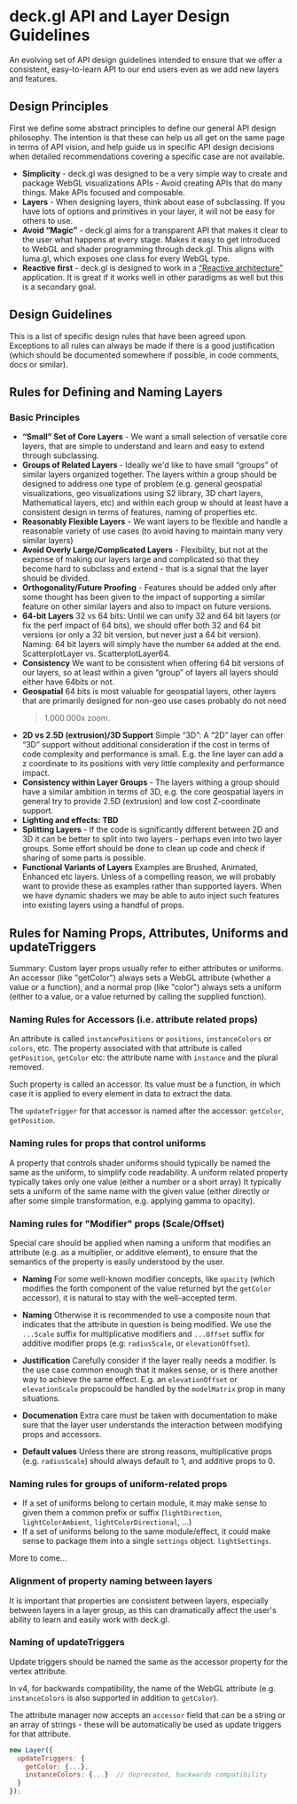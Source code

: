 # deck.gl API and Layer Design Guidelines

An evolving set of API design guidelines intended to ensure that we offer
a consistent, easy-to-learn API to our end users even as we add new layers and
features.

## Design Principles
First we define some abstract principles to define our general API design
philosophy. The intention is that these can help us all get on the same page
in terms of API vision, and help guide us in specific API design decisions
when detailed recommendations covering a specific case are not available.

* **Simplicity** - deck.gl was designed to be a very simple way to create
  and package WebGL visualizations APIs - Avoid creating APIs that do many
  things. Make APIs focused and composable.
* **Layers** - When designing layers, think about ease of subclassing.
  If you have lots of options and primitives in your layer, it will not
  be easy for others to use.
* **Avoid “Magic”** - deck.gl aims for a transparent API that makes it
  clear to the user what happens at every stage.
  Makes it easy to get introduced to WebGL and shader programming through
  deck.gl. This aligns with luma.gl, which exposes one class for every WebGL
  type.
* **Reactive first** - deck.gl is designed to work in a
  [“Reactive architecture”](https://en.wikipedia.org/wiki/Reactive_programming)
  application. It is great if it works well in other paradigms as well
  but this is a secondary goal.

## Design Guidelines

This is a list of specific design rules that have been agreed upon.
Exceptions to all rules can always be made if there is a good justification
(which should be documented somewhere if possible, in code comments, docs or
similar).

## Rules for Defining and Naming Layers

### Basic Principles

* **“Small” Set of Core Layers** - We want a small selection of versatile core layers,
  that are simple to understand and learn and easy to extend through subclassing.
* **Groups of Related Layers** - Ideally we'd like to have small “groups” of similar
  layers organized together. The layers within a group should be designed to
  address one type of problem (e.g. general geospatial visualizations,
  geo visualizations using S2 library, 3D chart layers,
  Mathematical layers, etc) and within each group w should at least have a
  consistent design in terms of features, naming of properties etc.
* **Reasonably Flexible Layers** - We want layers to be flexible and handle a
  reasonable variety of use cases (to avoid having to maintain many very
  similar layers)
* **Avoid Overly Large/Complicated Layers** - Flexibility, but not at the
  expense of making our layers large and complicated so that they become
  hard to subclass and extend - that is a signal that the layer should be
  divided.
* **Orthogonality/Future Proofing** - Features should be added only after some
  thought has been given to the impact of supporting a similar feature on
  other similar layers and also to impact on future versions.
* **64-bit Layers**
  32 vs 64 bits: Until we can unify 32 and 64 bit layers (or fix the perf impact of 64 bits), we should offer both 32 and 64 bit versions (or only a 32 bit version, but never just a 64 bit version).
  Naming: 64 bit layers will simply have the number `64` added at the end. ScatterplotLayer vs. ScatterplotLayer64.
* **Consistency** We want to be consistent when offering 64 bit versions of our
  layers, so at least within a given “group” of layers all layers should
  either have 64bits or not.
* **Geospatial** 64 bits is most valuable for geospatial layers, other layers
  that are primarily designed for non-geo use cases probably do not need
  >1.000.000x zoom.
* **2D vs 2.5D (extrusion)/3D Support**
  Simple “3D”: A “2D” layer can offer “3D” support without additional
  consideration if the cost in terms of code complexity and performance
  is small. E.g. the line layer can add a z coordinate to its positions
  with very little complexity and performance impact.
* **Consistency within Layer Groups** - The layers withing a group should have a
  similar ambition in terms of 3D, e.g. the core geospatial layers in general
  try to provide 2.5D (extrusion) and low cost Z-coordinate support.
* **Lighting and effects: TBD**
* **Splitting Layers** - If the code is significantly different between 2D and 3D
  it can be better to split into two layers - perhaps even into two layer
  groups. Some effort should be done to clean up code and check if sharing
  of some parts is possible.
* **Functional Variants of Layers**
  Examples are Brushed, Animated, Enhanced etc layers.
  Unless of a compelling reason, we will probably want to provide these as
  examples rather than supported layers. When we have dynamic shaders we
  may be able to auto inject such features into existing layers using a
  handful of props.


## Rules for Naming Props, Attributes, Uniforms and updateTriggers

Summary: Custom layer props usually refer to either attributes or uniforms.
An accessor (like "getColor") always sets a WebGL attribute (whether a value
or a function), and a normal prop (like "color") always sets a uniform
(either to a value, or a value returned by calling the supplied function).

### Naming Rules for Accessors (i.e. attribute related props)

An attribute is called `instancePositions` or `positions`, `instanceColors` or
`colors`, etc.
The property associated with that attribute is called `getPosition`, `getColor` etc:
the attribute name with `instance` and the plural removed.

Such property is called an accessor. Its value must be a function, in which
case it is applied to every element in data to extract the data.

The `updateTrigger` for that accessor is named after the accessor:
`getColor`, `getPosition`.

### Naming rules for props that control uniforms

A property that controls shader uniforms should typically be named the same
as the uniform, to simplify code readability.
A uniform related property typically takes only one value (either a number or a short array)
It typically sets a uniform of the same name with the given value
(either directly or after some simple transformation, e.g. applying gamma to opacity).

### Naming rules for "Modifier" props (Scale/Offset)

Special care should be applied when naming a uniform that modifies an
attribute (e.g. as a multiplier, or additive element), to ensure that
the semantics of the property is easily understood by the user.

* **Naming** For some well-known modifier concepts, like `opacity`
(which modifies the forth component of the value returned byt the `getColor` accessor),
it is natural to stay with the well-accepted term.

* **Naming** Otherwise it is recommended to use a composite noun that
  indicates that the attribute in question is being modified. We use the
  `...Scale` suffix for multiplicative modifiers and `...Offset` suffix
  for additive modifier props (e.g: `radiusScale`, or `elevationOffset`).

* **Justification** Carefully consider if the layer really needs a modifier.
  Is the use case common enough that it makes sense, or is there another way
  to achieve the same effect. E.g. an `elevationOffset` or `elevationScale`
  propscould be handled by the `modelMatrix` prop in many situations.

* **Documenation** Extra care must be taken with documentation to make
  sure that the layer user understands the interaction between modifying
  props and accessors.

* **Default values** Unless there are strong reasons, multiplicative props
  (e.g. `radiusScale`) should always default to 1, and additive props to 0.

### Naming rules for groups of uniform-related props

* If a set of uniforms belong to certain module, it may make sense to given them
  a common prefix or suffix (`lightDirection`, `lightColorAmbient`, `lightColorDirectional`, …)
* If a set of uniforms belong to the same module/effect, it could make sense to
  package them into a single `settings` object. `lightSettings`.

More to come...

### Alignment of property naming between layers

It is important that properties are consistent between layers,
especially between layers in a layer group, as this can dramatically affect
the user's ability to learn and easily work with deck.gl.

### Naming of updateTriggers

Update triggers should be named the same as the accessor property
for the vertex attribute.

In v4, for backwards compatibility, the name of the WebGL attribute
(e.g. `instanceColors` is also supported in addition to `getColor`).

The attribute manager now accepts an `accessor` field that can be a string
or an array of strings - these will be automatically be used as update triggers
for that attribute.

```js
new Layer({
  updateTriggers: {
    getColor: {...},
    instanceColors: {...}  // deprecated, backwards compatibility
  }
});
```
